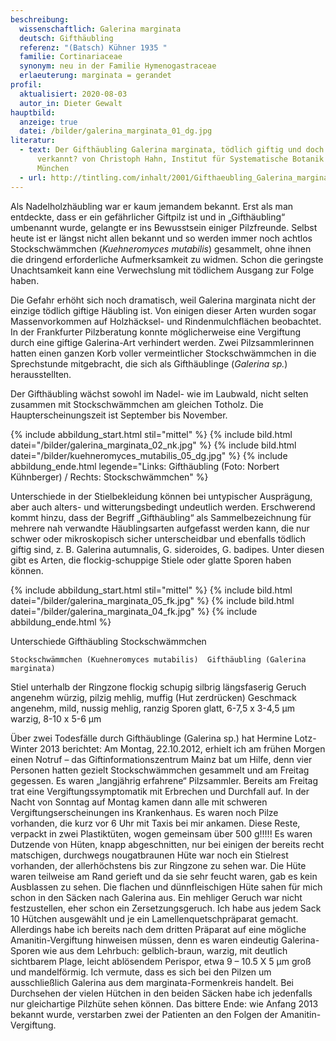 ```yaml
---
beschreibung:
  wissenschaftlich: Galerina marginata
  deutsch: Gifthäubling
  referenz: "(Batsch) Kühner 1935 "
  familie: Cortinariaceae
  synonym: neu in der Familie Hymenogastraceae
  erlaeuterung: marginata = gerandet
profil:
  aktualisiert: 2020-08-03
  autor_in: Dieter Gewalt
hauptbild:
  anzeige: true
  datei: /bilder/galerina_marginata_01_dg.jpg
literatur:
  - text: Der Gifthäubling Galerina marginata, tödlich giftig und doch häufig
      verkannt? von Christoph Hahn, Institut für Systematische Botanik der LMU
      München
  - url: http://tintling.com/inhalt/2001/Gifthaeubling_Galerina_marginata.pdf
---
```

Als Nadelholzhäubling war er kaum jemandem bekannt. Erst als man entdeckte, dass er ein gefährlicher Giftpilz ist und in „Gifthäubling“ umbenannt wurde, gelangte er ins Bewusstsein einiger Pilzfreunde. Selbst heute ist er längst nicht allen bekannt und so werden immer noch achtlos Stockschwämmchen (*Kuehneromyces mutabilis*) gesammelt, ohne ihnen die dringend erforderliche Aufmerksamkeit zu widmen. Schon die geringste Unachtsamkeit kann eine Verwechslung mit tödlichem Ausgang zur Folge haben.

Die Gefahr erhöht sich noch dramatisch, weil Galerina marginata nicht der einzige tödlich giftige Häubling ist. Von einigen dieser Arten wurden sogar Massenvorkommen auf Holzhäcksel- und Rindenmulchflächen beobachtet. In der Frankfurter Pilzberatung konnte möglicherweise eine Vergiftung durch eine giftige Galerina-Art verhindert werden. Zwei Pilzsammlerinnen hatten einen ganzen Korb voller vermeintlicher Stockschwämmchen in die Sprechstunde mitgebracht, die sich als Gifthäublinge (*Galerina sp.*) herausstellten.

Der Gifthäubling wächst sowohl im Nadel- wie im Laubwald, nicht selten zusammen mit Stockschwämmchen am gleichen Totholz. Die Haupterscheinungszeit ist September bis November.

{% include abbildung_start.html stil="mittel" %}
{% include bild.html datei="/bilder/galerina_marginata_02_nk.jpg" %}
{% include bild.html datei="/bilder/kuehneromyces_mutabilis_05_dg.jpg" %}
{% include abbildung_ende.html legende="Links: Gifthäubling (Foto: Norbert Kühnberger)   /  Rechts: Stockschwämmchen" %}





Unterschiede in der Stielbekleidung können bei untypischer Ausprägung, aber auch alters- und witterungsbedingt undeutlich werden. Erschwerend kommt hinzu, dass der Begriff „Gifthäubling“ als Sammelbezeichnung für mehrere nah verwandte Häublingsarten aufgefasst werden kann, die nur schwer oder mikroskopisch sicher unterscheidbar und ebenfalls tödlich giftig sind, z. B. Galerina autumnalis, G. sideroides, G. badipes. Unter diesen gibt es Arten, die flockig-schuppige Stiele oder glatte Sporen haben können.

{% include abbildung_start.html stil="mittel" %}
{% include bild.html datei="/bilder/galerina_marginata_05_fk.jpg" %}
{% include bild.html datei="/bilder/galerina_marginata_04_fk.jpg" %}
{% include abbildung_ende.html %}

Unterschiede Gifthäubling   Stockschwämmchen

	Stockschwämmchen (Kuehneromyces mutabilis)	Gifthäubling (Galerina marginata)
Stiel unterhalb der Ringzone	flockig schupig	silbrig längsfaserig
Geruch	angenehm würzig, pilzig	mehlig, muffig (Hut zerdrücken)
Geschmack	angenehm, mild, nussig	mehlig, ranzig
Sporen	glatt, 6-7,5 x 3-4,5 µm	warzig, 8-10 x 5-6 µm
 

Über zwei Todesfälle durch Gifthäublinge (Galerina sp.) hat Hermine Lotz-Winter 2013 berichtet:
Am Montag, 22.10.2012, erhielt ich am frühen Morgen einen Notruf – das Giftinformationszentrum Mainz bat um Hilfe, denn vier Personen hatten gezielt Stockschwämmchen gesammelt und am Freitag gegessen. Es waren „langjährig erfahrene“ Pilzsammler. Bereits am Freitag trat eine Vergiftungssymptomatik mit Erbrechen und Durchfall auf. In der Nacht von Sonntag auf Montag kamen dann alle mit schweren Vergiftungserscheinungen ins Krankenhaus. Es waren noch Pilze vorhanden, die kurz vor 6 Uhr mit Taxis bei mir ankamen. Diese Reste, verpackt in zwei Plastiktüten, wogen gemeinsam über 500 g!!!!! Es waren Dutzende von Hüten, knapp abgeschnitten, nur bei einigen der bereits recht matschigen, durchwegs nougatbraunen Hüte war noch ein Stielrest vorhanden, der allerhöchstens bis zur Ringzone zu sehen war. Die Hüte waren teilweise am Rand gerieft und da sie sehr feucht waren, gab es kein Ausblassen zu sehen. Die flachen und dünnfleischigen Hüte sahen für mich schon in den Säcken nach Galerina aus. Ein mehliger Geruch war nicht festzustellen, eher schon ein Zersetzungsgeruch. Ich habe aus jedem Sack 10 Hütchen ausgewählt und je ein Lamellenquetschpräparat gemacht. Allerdings habe ich bereits nach dem dritten Präparat auf eine mögliche Amanitin-Vergiftung hinweisen müssen, denn es waren eindeutig Galerina-Sporen wie aus dem Lehrbuch: gelblich-braun, warzig, mit deutlich sichtbarem Plage, leicht ablösendem Perispor, etwa 9 – 10.5 X 5 µm groß und mandelförmig. Ich vermute, dass es sich bei den Pilzen um ausschließlich Galerina aus dem marginata-Formenkreis handelt. Bei Durchsehen der vielen Hütchen in den beiden Säcken habe ich jedenfalls nur gleichartige Pilzhüte sehen können. Das bittere Ende: wie Anfang 2013 bekannt wurde, verstarben zwei der Patienten an den Folgen der Amanitin-Vergiftung.